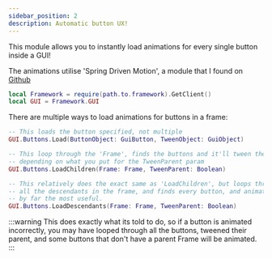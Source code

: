 ```yaml
---
sidebar_position: 2
description: Automatic button UX!
---
```


This module allows you to instantly load animations for every single button inside a GUI!

The animations utilise 'Spring Driven Motion', a module that I found on [Github](https://github.com/Fraktality/spr)

```lua
local Framework = require(path.to.framework).GetClient()
local GUI = Framework.GUI
```

There are multiple ways to load animations for buttons in a frame:
```lua
-- This loads the button specified, not multiple
GUI.Buttons.Load(ButtonObject: GuiButton, TweenObject: GuiObject)

-- This loop through the 'Frame', finds the buttons and it'll tween the parent, or just the button
-- depending on what you put for the TweenParent param
GUI.Buttons.LoadChildren(Frame: Frame, TweenParent: Boolean)

-- This relatively does the exact same as 'LoadChildren', but loops through
-- all the descendants in the frame, and finds every button, and animates it
-- by far the most useful.
GUI.Buttons.LoadDescendants(Frame: Frame, TweenParent: Boolean)
```

:::warning
This does exactly what its told to do, so if a button is animated incorrectly, you may have looped through all the buttons, tweened their parent,
and some buttons that don't have a parent Frame will be animated.
:::